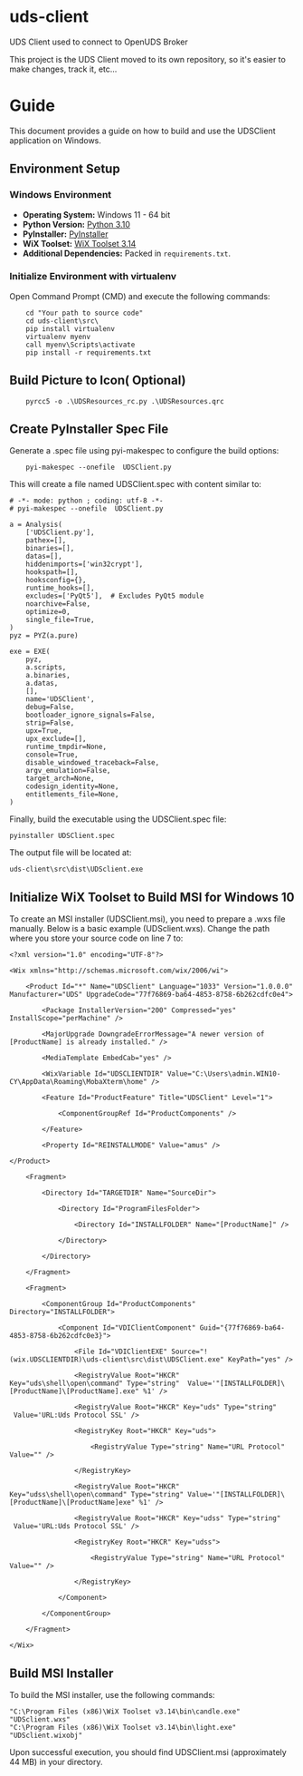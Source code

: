 # uds-client
UDS Client used to connect to OpenUDS Broker

This project is the UDS Client moved to its own repository, so it's easier to make changes, track it, etc...

# Guide

This document provides a guide on how to build and use the UDSClient application on Windows.

## Environment Setup

### Windows Environment

- **Operating System:** Windows 11 - 64 bit
- **Python Version:** [Python 3.10](https://www.python.org/ftp/python/3.10.0/python-3.10.0-amd64.exe)
- **PyInstaller:** [PyInstaller](https://www.pyinstaller.org/)
- **WiX Toolset:** [WiX Toolset 3.14](https://github.com/wixtoolset/wix3/releases/download/wix3141rtm/wix314.exe)
- **Additional Dependencies:** Packed in `requirements.txt`.

### Initialize Environment with virtualenv

Open Command Prompt (CMD) and execute the following commands:
 
```
	cd "Your path to source code"
	cd uds-client\src\
    pip install virtualenv
    virtualenv myenv
    call myenv\Scripts\activate
    pip install -r requirements.txt
```

##  Build Picture to Icon( Optional)

```
    pyrcc5 -o .\UDSResources_rc.py .\UDSResources.qrc
```

## Create PyInstaller Spec File

Generate a .spec file using pyi-makespec to configure the build options:

```
    pyi-makespec --onefile  UDSClient.py  
```

This will create a file named UDSClient.spec with content similar to:

```
# -*- mode: python ; coding: utf-8 -*-
# pyi-makespec --onefile  UDSClient.py  

a = Analysis(
    ['UDSClient.py'],
    pathex=[],
    binaries=[],
    datas=[],
    hiddenimports=['win32crypt'],
    hookspath=[],
    hooksconfig={},
    runtime_hooks=[],
    excludes=['PyQt5'],  # Excludes PyQt5 module
    noarchive=False,
    optimize=0,
    single_file=True, 
)
pyz = PYZ(a.pure)

exe = EXE(
    pyz,
    a.scripts,
    a.binaries,
    a.datas,
    [],
    name='UDSClient',
    debug=False,
    bootloader_ignore_signals=False,
    strip=False,
    upx=True,
    upx_exclude=[],
    runtime_tmpdir=None,
    console=True,
    disable_windowed_traceback=False,
    argv_emulation=False,
    target_arch=None,
    codesign_identity=None,
    entitlements_file=None,
)
```

Finally, build the executable using the UDSClient.spec file:

```
pyinstaller UDSClient.spec 
```
      
The output file will be located at:
```
uds-client\src\dist\UDSclient.exe
```
    

## Initialize WiX Toolset to Build MSI for Windows 10
To create an MSI installer (UDSClient.msi), you need to prepare a .wxs file manually. Below is a basic example (UDSclient.wxs).
Change the path where you store your source code on line 7 to:

```
<?xml version="1.0" encoding="UTF-8"?>

<Wix xmlns="http://schemas.microsoft.com/wix/2006/wi">

    <Product Id="*" Name="UDSClient" Language="1033" Version="1.0.0.0" Manufacturer="UDS" UpgradeCode="77f76869-ba64-4853-8758-6b262cdfc0e4">

        <Package InstallerVersion="200" Compressed="yes" InstallScope="perMachine" />

        <MajorUpgrade DowngradeErrorMessage="A newer version of [ProductName] is already installed." />

        <MediaTemplate EmbedCab="yes" />

        <WixVariable Id="UDSCLIENTDIR" Value="C:\Users\admin.WIN10-CY\AppData\Roaming\MobaXterm\home" />

        <Feature Id="ProductFeature" Title="UDSClient" Level="1">

            <ComponentGroupRef Id="ProductComponents" />

        </Feature>

        <Property Id="REINSTALLMODE" Value="amus" />

</Product>

    <Fragment>

        <Directory Id="TARGETDIR" Name="SourceDir">

            <Directory Id="ProgramFilesFolder">

                <Directory Id="INSTALLFOLDER" Name="[ProductName]" />

            </Directory>

        </Directory>

    </Fragment>

    <Fragment>

        <ComponentGroup Id="ProductComponents" Directory="INSTALLFOLDER">

            <Component Id="VDIClientComponent" Guid="{77f76869-ba64-4853-8758-6b262cdfc0e3}">          

                <File Id="VDIClientEXE" Source="!(wix.UDSCLIENTDIR)\uds-client\src\dist\UDSClient.exe" KeyPath="yes" />

                <RegistryValue Root="HKCR" Key="uds\shell\open\command" Type="string"  Value='"[INSTALLFOLDER]\[ProductName]\[ProductName].exe" %1' />

                <RegistryValue Root="HKCR" Key="uds" Type="string"  Value='URL:Uds Protocol SSL' />

                <RegistryKey Root="HKCR" Key="uds">

                    <RegistryValue Type="string" Name="URL Protocol" Value="" />

                </RegistryKey>

                <RegistryValue Root="HKCR" Key="udss\shell\open\command" Type="string" Value='"[INSTALLFOLDER]\[ProductName]\[ProductName]exe" %1' />

                <RegistryValue Root="HKCR" Key="udss" Type="string"  Value='URL:Uds Protocol SSL' />

                <RegistryKey Root="HKCR" Key="udss">

                    <RegistryValue Type="string" Name="URL Protocol" Value="" />

                </RegistryKey>

            </Component>

        </ComponentGroup>

    </Fragment>

</Wix>
```


## Build MSI Installer

To build the MSI installer, use the following commands: 
```
"C:\Program Files (x86)\WiX Toolset v3.14\bin\candle.exe" "UDSclient.wxs"
"C:\Program Files (x86)\WiX Toolset v3.14\bin\light.exe" "UDSclient.wixobj"
```

Upon successful execution, you should find UDSClient.msi (approximately 44 MB) in your directory.   
